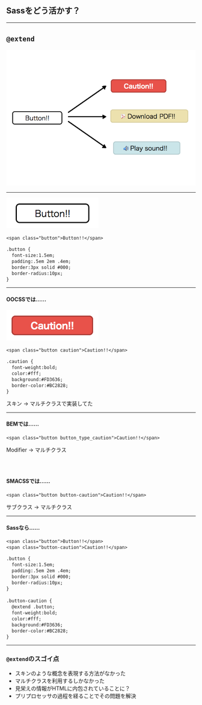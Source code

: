 ## Sassをどう活かす？

----

## `@extend`

<div class="my-img"><img src="img/oocss-skin/2.png" alt=""></div>

---

<div class="my-img"><img src="img/button_base.png" alt=""></div>

```
<span class="button">Button!!</span>
```

```
.button {
  font-size:1.5em;
  padding:.5em 2em .4em;
  border:3px solid #000;
  border-radius:10px;
}
```

---

#### OOCSSでは……

<div class="my-img"><img src="img/button_caution.png" alt=""></div>

```
<span class="button caution">Caution!!</span>
```

```
.caution {
  font-weight:bold;
  color:#fff;
  background:#FD3636;
  border-color:#BC2828;
}
```

スキン → マルチクラスで実装してた

---

#### BEMでは……

```
<span class="button button_type_caution">Caution!!</span>
```

Modifier → マルチクラス

<div style="height:30px"></div>

#### SMACSSでは……

```
<span class="button button-caution">Caution!!</span>
```

サブクラス → マルチクラス

---

#### Sassなら……

```
<span class="button">Button!!</span>
<span class="button-caution">Caution!!</span>
```

```
.button {
  font-size:1.5em;
  padding:.5em 2em .4em;
  border:3px solid #000;
  border-radius:10px;
}

.button-caution {
  @extend .button;
  font-weight:bold;
  color:#fff;
  background:#FD3636;
  border-color:#BC2828;
}
```

---

### `@extend`のスゴイ点

* スキンのような概念を表現する方法がなかった
* マルチクラスを利用するしかなかった
* 見栄えの情報がHTMLに内包されていることに？
* プリプロセッサの過程を経ることでその問題を解決

